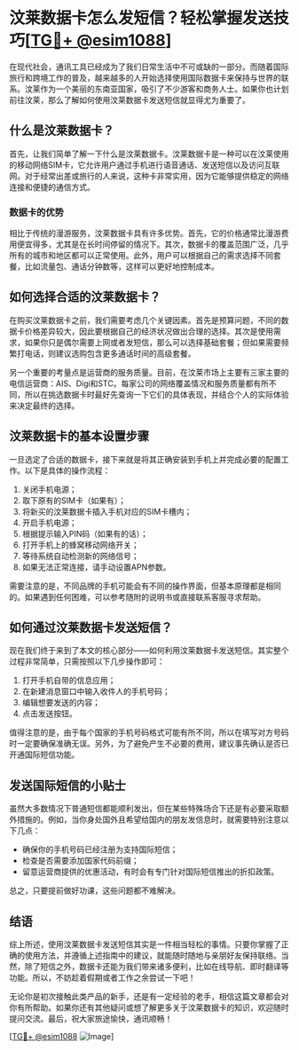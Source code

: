 # 汶莱数据卡怎么发短信？轻松掌握发送技巧[[TG💪+ @esim1088](https://t.me/s/esim1088)]

在现代社会，通讯工具已经成为了我们日常生活中不可或缺的一部分。而随着国际旅行和跨境工作的普及，越来越多的人开始选择使用国际数据卡来保持与世界的联系。汶莱作为一个美丽的东南亚国家，吸引了不少游客和商务人士。如果你也计划前往汶莱，那么了解如何使用汶莱数据卡发送短信就显得尤为重要了。

## 什么是汶莱数据卡？

首先，让我们简单了解一下什么是汶莱数据卡。汶莱数据卡是一种可以在汶莱使用的移动网络SIM卡，它允许用户通过手机进行语音通话、发送短信以及访问互联网。对于经常出差或旅行的人来说，这种卡非常实用，因为它能够提供稳定的网络连接和便捷的通信方式。

### 数据卡的优势

相比于传统的漫游服务，汶莱数据卡具有许多优势。首先，它的价格通常比漫游费用便宜得多，尤其是在长时间停留的情况下。其次，数据卡的覆盖范围广泛，几乎所有的城市和地区都可以正常使用。此外，用户可以根据自己的需求选择不同套餐，比如流量包、通话分钟数等，这样可以更好地控制成本。

## 如何选择合适的汶莱数据卡？

在购买汶莱数据卡之前，我们需要考虑几个关键因素。首先是预算问题，不同的数据卡价格差异较大，因此要根据自己的经济状况做出合理的选择。其次是使用需求，如果你只是偶尔需要上网或者发短信，那么可以选择基础套餐；但如果需要频繁打电话，则建议选购包含更多通话时间的高级套餐。

另一个重要的考量点是运营商的服务质量。目前，在汶莱市场上主要有三家主要的电信运营商：AIS、Digi和STC。每家公司的网络覆盖情况和服务质量都有所不同，所以在挑选数据卡时最好先查询一下它们的具体表现，并结合个人的实际体验来决定最终的选择。

## 汶莱数据卡的基本设置步骤

一旦选定了合适的数据卡，接下来就是将其正确安装到手机上并完成必要的配置工作。以下是具体的操作流程：

1. 关闭手机电源；
2. 取下原有的SIM卡（如果有）；
3. 将新买的汶莱数据卡插入手机对应的SIM卡槽内；
4. 开启手机电源；
5. 根据提示输入PIN码（如果有的话）；
6. 打开手机上的蜂窝移动网络开关；
7. 等待系统自动检测新的网络信号；
8. 如果无法正常连接，请手动设置APN参数。

需要注意的是，不同品牌的手机可能会有不同的操作界面，但基本原理都是相同的。如果遇到任何困难，可以参考随附的说明书或直接联系客服寻求帮助。

## 如何通过汶莱数据卡发送短信？

现在我们终于来到了本文的核心部分——如何利用汶莱数据卡发送短信。其实整个过程非常简单，只需按照以下几步操作即可：

1. 打开手机自带的信息应用；
2. 在新建消息窗口中输入收件人的手机号码；
3. 编辑想要发送的内容；
4. 点击发送按钮。

值得注意的是，由于每个国家的手机号码格式可能有所不同，所以在填写对方号码时一定要确保准确无误。另外，为了避免产生不必要的费用，建议事先确认是否已开通国际短信功能。

## 发送国际短信的小贴士

虽然大多数情况下普通短信都能顺利发出，但在某些特殊场合下还是有必要采取额外措施的。例如，当你身处国外且希望给国内的朋友发信息时，就需要特别注意以下几点：

- 确保你的手机号码已经注册为支持国际短信；
- 检查是否需要添加国家代码前缀；
- 留意运营商提供的优惠活动，有时会有专门针对国际短信推出的折扣政策。

总之，只要提前做好功课，这些问题都不难解决。

## 结语

综上所述，使用汶莱数据卡发送短信其实是一件相当轻松的事情。只要你掌握了正确的使用方法，并遵循上述指南中的建议，就能随时随地与亲朋好友保持联络。当然，除了短信之外，数据卡还能为我们带来诸多便利，比如在线导航、即时翻译等功能。所以，不妨趁着假期或者工作之余尝试一下吧！

无论你是初次接触此类产品的新手，还是有一定经验的老手，相信这篇文章都会对你有所帮助。如果你还有其他疑问或想了解更多关于汶莱数据卡的知识，欢迎随时提问交流。最后，祝大家旅途愉快，通讯顺畅！

[[TG💪+ @esim1088](https://t.me/s/esim1088) ![Image](https://i.postimg.cc/4NQfJmqS/Snipaste-2025-05-13-00-14-12.png)]